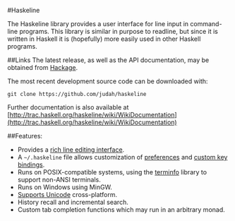 #Haskeline

The Haskeline library provides a user interface for line input in command-line programs.
This library is similar in purpose to readline, but since it is written in Haskell it is (hopefully)
more easily used in other Haskell programs.

##Links
The latest release, as well as the API documentation, may be obtained from [Hackage](http://hackage.haskell.org/package/haskeline).

The most recent development source code can be downloaded with:

    git clone https://github.com/judah/haskeline

Further documentation is also available at
[http://trac.haskell.org/haskeline/wiki/WikiDocumentation](http://trac.haskell.org/haskeline/wiki/WikiDocumentation)


##Features:

 - Provides a [rich line editing interface](http://trac.haskell.org/haskeline/wiki/KeyBindings).
 - A `~/.haskeline` file allows customization of [preferences](http://trac.haskell.org/haskeline/wiki/UserPrefs) and [custom key bindings](http://trac.haskell.org/haskeline/wiki/CustomKeyBindings).
 - Runs on POSIX-compatible systems, using the [terminfo](http://github.com/judah/terminfo) library to support non-ANSI terminals.
 - Runs on Windows using MinGW.
 - [Supports Unicode](http://trac.haskell.org/haskeline/wiki/UnicodeSupport) cross-platform.
 - History recall and incremental search.
 - Custom tab completion functions which may run in an arbitrary monad.
